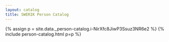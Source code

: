 ```yaml
---
layout: catalog
title: SWERIK Person Catalog
---
```

{% assign p = site.data._person-catalog.i-NirXfc8JiwP3Ssuz3NR6e2 %}
{% include person-catalog.html p=p %}

